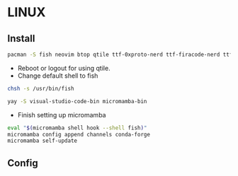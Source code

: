 # LINUX

## Install
```bash
pacman -S fish neovim btop qtile ttf-0xproto-nerd ttf-firacode-nerd ttf-jetbrains-mono-nerd alacritty
```

- Reboot or logout for using qtile.
- Change default shell to fish

```bash
chsh -s /usr/bin/fish
```

```bash
yay -S visual-studio-code-bin micromamba-bin
```

- Finish setting up micromamba

```bash
eval "$(micromamba shell hook --shell fish)"
micromamba config append channels conda-forge
micromamba self-update
```

## Config
